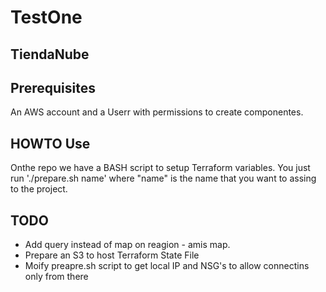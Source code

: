 # TestOne
## TiendaNube

## Prerequisites

An AWS account and a Userr with permissions to create componentes.

## HOWTO Use

Onthe repo we have a BASH script to setup Terraform variables. You just run './prepare.sh name' where "name" is the name that you want to assing to the project.

## TODO

- Add query instead of map on reagion - amis map.
- Prepare an S3 to host Terraform State File
- Moify preapre.sh script to get local IP and NSG's to allow connectins only from there
